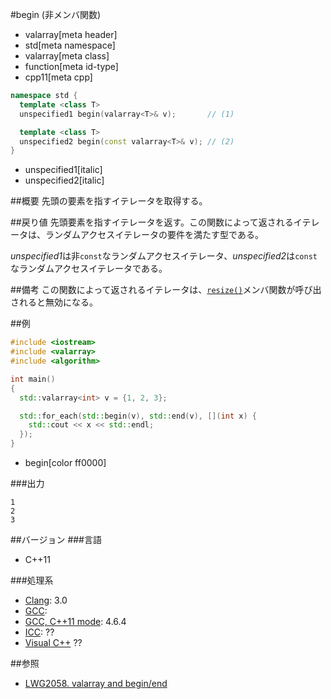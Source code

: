 #begin (非メンバ関数)
* valarray[meta header]
* std[meta namespace]
* valarray[meta class]
* function[meta id-type]
* cpp11[meta cpp]

```cpp
namespace std {
  template <class T>
  unspecified1 begin(valarray<T>& v);       // (1)

  template <class T>
  unspecified2 begin(const valarray<T>& v); // (2)
}
```
* unspecified1[italic]
* unspecified2[italic]

##概要
先頭の要素を指すイテレータを取得する。


##戻り値
先頭要素を指すイテレータを返す。この関数によって返されるイテレータは、ランダムアクセスイテレータの要件を満たす型である。

*unspecified1*は非`const`なランダムアクセスイテレータ、*unspecified2*は`const`なランダムアクセスイテレータである。


##備考
この関数によって返されるイテレータは、[`resize()`](./resize.md)メンバ関数が呼び出されると無効になる。


##例
```cpp
#include <iostream>
#include <valarray>
#include <algorithm>

int main()
{
  std::valarray<int> v = {1, 2, 3};

  std::for_each(std::begin(v), std::end(v), [](int x) {
    std::cout << x << std::endl;
  });
}
```
* begin[color ff0000]

###出力
```
1
2
3
```


##バージョン
###言語
- C++11

###処理系
- [Clang](/implementation.md#clang): 3.0
- [GCC](/implementation.md#gcc): 
- [GCC, C++11 mode](/implementation.md#gcc): 4.6.4
- [ICC](/implementation.md#icc): ??
- [Visual C++](/implementation.md#visual_cpp) ??


##参照
- [LWG2058. valarray and begin/end](http://www.open-std.org/jtc1/sc22/wg21/docs/lwg-defects.html#2058)



